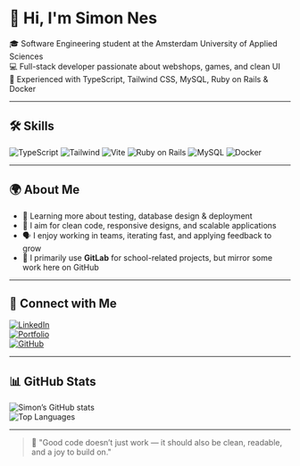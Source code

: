 # 👋 Hi, I'm Simon Nes

🎓 Software Engineering student at the Amsterdam University of Applied Sciences  
💻 Full-stack developer passionate about webshops, games, and clean UI  
🧠 Experienced with TypeScript, Tailwind CSS, MySQL, Ruby on Rails & Docker  

---

## 🛠️ Skills

![TypeScript](https://img.shields.io/badge/-TypeScript-3178C6?logo=typescript&logoColor=white&style=flat)
![Tailwind](https://img.shields.io/badge/-TailwindCSS-38B2AC?logo=tailwindcss&logoColor=white&style=flat)
![Vite](https://img.shields.io/badge/-Vite-646CFF?logo=vite&logoColor=white&style=flat)
![Ruby on Rails](https://img.shields.io/badge/-Ruby_on_Rails-CC0000?logo=ruby-on-rails&logoColor=white&style=flat)
![MySQL](https://img.shields.io/badge/-MySQL-4479A1?logo=mysql&logoColor=white&style=flat)
![Docker](https://img.shields.io/badge/-Docker-2496ED?logo=docker&logoColor=white&style=flat)

---

## 🌍 About Me

- 🧪 Learning more about testing, database design & deployment  
- 🚀 I aim for clean code, responsive designs, and scalable applications  
- 🗣️ I enjoy working in teams, iterating fast, and applying feedback to grow  
- 📁 I primarily use **GitLab** for school-related projects, but mirror some work here on GitHub

---

## 🔗 Connect with Me

[![LinkedIn](https://img.shields.io/badge/-LinkedIn-0A66C2?logo=linkedin&logoColor=white)](https://www.linkedin.com/in/simonnes/)  
[![Portfolio](https://img.shields.io/badge/-Portfolio-000?logo=vercel&logoColor=white)](https://simon-nes.dev)  
[![GitHub](https://img.shields.io/badge/-GitHub-181717?logo=github&logoColor=white)](https://github.com/simonnes112)

---

## 📊 GitHub Stats

![Simon’s GitHub stats](https://github-readme-stats.vercel.app/api?username=simonnes112&show_icons=true&theme=github_dark&count_private=true)  
![Top Languages](https://github-readme-stats.vercel.app/api/top-langs/?username=simonnes112&layout=compact&theme=github_dark)

---

> 💬 "Good code doesn’t just work — it should also be clean, readable, and a joy to build on."


